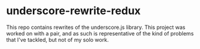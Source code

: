 # underscore-rewrite-redux

This repo contains rewrites of the underscore.js library.
This project was worked on with a pair, and as such is representative of the kind of problems that I've tackled, but not of my solo work.
